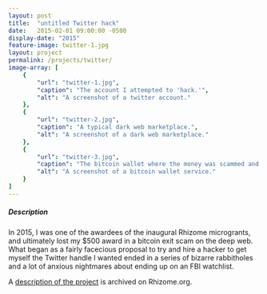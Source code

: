 ```yaml
---
layout: post
title:  "untitled Twitter hack"
date:   2015-02-01 09:00:00 -0500
display-date: "2015"
feature-image: twitter-1.jpg
layout: project
permalink: /projects/twitter/
image-array: [
    {
        "url": "twitter-1.jpg",
        "caption": "The account I attempted to 'hack.'",
        "alt": "A screenshot of a twitter account."
    },
    {
        "url": "twitter-2.jpg",
        "caption": "A typical dark web marketplace.",
        "alt": "A screenshot of a dark web marketplace."
    },
    {
        "url": "twitter-3.jpg",
        "caption": "The bitcoin wallet where the money was scammed and lost.",
        "alt": "A screenshot of a bitcoin wallet service."
    }
]
---
```


##### Description

In 2015, I was one of the awardees of the inaugural Rhizome microgrants, and ultimately lost my $500 award in a bitcoin exit scam on the deep web. What began as a fairly facecious proposal to try and hire a hacker to get myself the Twitter handle I wanted ended in a series of bizarre rabbitholes and a lot of anxious nightmares about ending up on an FBI watchlist.

A [description of the project](https://rhizome.org/editorial/2015/jul/15/thanks-to-rhizomes-microgrant/) is archived on Rhizome.org.